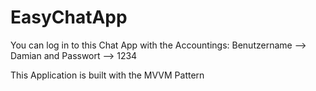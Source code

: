 # EasyChatApp

You can log in to this Chat App with the Accountings: Benutzername --> Damian and Passwort --> 1234

This Application is built with the MVVM Pattern
